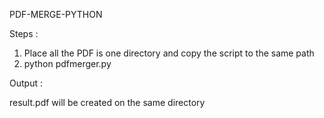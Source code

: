 PDF-MERGE-PYTHON

Steps :

1) Place all the PDF is one directory and copy the script to the same path
2) python pdfmerger.py

Output : 

result.pdf will be created on the same directory

